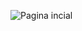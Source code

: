 
![Pagina incial](https://github.com/Jhopcel/The-weeknd-Shop/assets/103281407/25858a17-9b73-41be-9da1-e247dd5ec89f)
